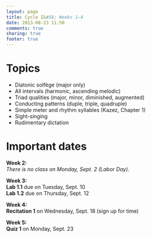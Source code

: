 ```yaml
---
layout: page
title: Cycle I&#58; Weeks 1–4
date: 2013-08-23 11:50
comments: true
sharing: true
footer: true
---
```


# Topics #

- Diatonic solfège (major only)  
- All intervals (harmonic, ascending melodic)  
- Triad qualities (major, minor, diminished, augmented)  
- Conducting patterns (duple, triple, quadruple)  
- Simple meter and rhythm syllables (Kazez, Chapter 1)  
- Sight-singing  
- Rudimentary dictation

# Important dates #

**Week 2:**  
*There is no class on Monday, Sept. 2 (Labor Day).*

**Week 3:**  
**Lab 1.1** due on Tuesday, Sept. 10  
**Lab 1.2** due on Thursday, Sept. 12  

**Week 4:**  
**Recitation 1** on Wednesday, Sept. 18 (sign up for time)

**Week 5:**  
**Quiz 1** on Monday, Sept. 23